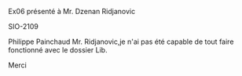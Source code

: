 Ex06 présenté à Mr. Dzenan Ridjanovic

SIO-2109

Philippe Painchaud
Mr. Ridjanovic,je n'ai pas été capable de tout faire fonctionné avec le dossier Lib. 

Merci
